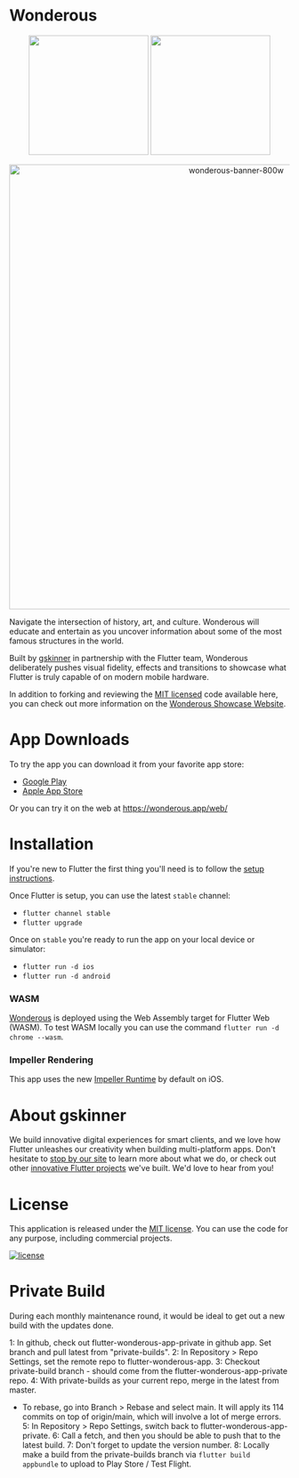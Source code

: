 # Wonderous
<p align="center">
<img width="215" src="https://user-images.githubusercontent.com/736973/187334196-b79e48b2-dbb8-4ea7-8aac-04dbc7e5159f.png#gh-dark-mode-only">
<img width="215" src="https://user-images.githubusercontent.com/736973/187334195-9821c031-a566-4f8e-b4e3-3158f733c6e5.png#gh-light-mode-only">
</p>
<p align="center">
 <img width="800" alt="wonderous-banner-800w" src="https://user-images.githubusercontent.com/736973/187334170-d05271e9-d016-4498-8065-662c6f1124fa.png">
</p>

Navigate the intersection of history, art, and culture. Wonderous will educate and entertain as you uncover information about some of the most famous structures in the world. 

Built by [gskinner](https://gskinner.com/) in partnership with the Flutter team, Wonderous deliberately pushes visual fidelity, effects and transitions to showcase what Flutter is truly capable of on modern mobile hardware.

In addition to forking and reviewing the [MIT licensed](LICENSE) code available here, you can check out more information on the [Wonderous Showcase Website](https://wonderous.app).

# App Downloads

To try the app you can download it from your favorite app store:
* [Google Play](https://play.google.com/store/apps/details?id=com.gskinner.flutter.wonders)
* [Apple App Store](https://apps.apple.com/us/app/wonderous/id1612491897)

Or you can try it on the web at https://wonderous.app/web/

# Installation

If you're new to Flutter the first thing you'll need is to follow the [setup instructions](https://flutter.dev/docs/get-started/install).

Once Flutter is setup, you can use the latest `stable` channel:
 * `flutter channel stable`
 * `flutter upgrade`

 Once on `stable` you're ready to run the app on your local device or simulator:
 * `flutter run -d ios`
 * `flutter run -d android`

### WASM

[Wonderous](https://wonderous.app/web/) is deployed using the Web Assembly target for Flutter Web (WASM). To test WASM locally you can use the command `flutter run -d chrome --wasm`.
### Impeller Rendering

This app uses the new [Impeller Runtime](https://docs.flutter.dev/perf/impeller) by default on iOS.

# About gskinner
We build innovative digital experiences for smart clients, and we love how Flutter unleashes our creativity when building multi-platform apps. Don't hesitate to [stop by our site](https://gskinner.com/) to learn more about what we do, or check out other [innovative Flutter projects](https://flutter.gskinner.com) we've built. We'd love to hear from you!

# License

This application is released under the [MIT license](LICENSE). You can use the code for any purpose, including commercial projects.

[![license](https://img.shields.io/badge/License-MIT-yellow.svg)](https://opensource.org/licenses/MIT)

# Private Build

During each monthly maintenance round, it would be ideal to get out a new build with the updates done.

1: In github, check out flutter-wonderous-app-private in github app. Set branch and pull latest from "private-builds".
2: In Repository > Repo Settings, set the remote repo to flutter-wonderous-app.
3: Checkout private-build branch - should come from the flutter-wonderous-app-private repo.
4: With private-builds as your current repo, merge in the latest from master.
  - To rebase, go into Branch > Rebase and select main. It will apply its 114 commits on top of origin/main, which will involve a lot of merge errors.
5: In Repository > Repo Settings, switch back to flutter-wonderous-app-private.
6: Call a fetch, and then you should be able to push that to the latest build.
7: Don't forget to update the version number.
8: Locally make a build from the private-builds branch via `flutter build appbundle` to upload to Play Store / Test Flight.